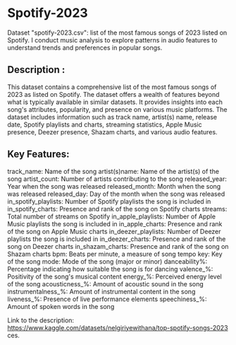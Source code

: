 # Spotify-2023
Dataset "spotify-2023.csv": list of the most famous songs of 2023 listed on Spotify. I conduct music analysis to explore patterns in audio features to understand trends and preferences in popular songs.
## Description :
This dataset contains a comprehensive list of the most famous songs of 2023 as listed on Spotify. The dataset offers a wealth of features beyond what is typically available in similar datasets. It provides insights into each song's attributes, popularity, and presence on various music platforms. The dataset includes information such as track name, artist(s) name, release date, Spotify playlists and charts, streaming statistics, Apple Music presence, Deezer presence, Shazam charts, and various audio features.

## Key Features:
track_name: Name of the song
artist(s)name: Name of the artist(s) of the song
artist_count: Number of artists contributing to the song
released_year: Year when the song was released
released_month: Month when the song was released
released_day: Day of the month when the song was released
in_spotify_playlists: Number of Spotify playlists the song is included in
in_spotify_charts: Presence and rank of the song on Spotify charts
streams: Total number of streams on Spotify
in_apple_playlists: Number of Apple Music playlists the song is included in
in_apple_charts: Presence and rank of the song on Apple Music charts
in_deezer_playlists: Number of Deezer playlists the song is included in
in_deezer_charts: Presence and rank of the song on Deezer charts
in_shazam_charts: Presence and rank of the song on Shazam charts
bpm: Beats per minute, a measure of song tempo
key: Key of the song
mode: Mode of the song (major or minor)
danceability%: Percentage indicating how suitable the song is for dancing
valence_%: Positivity of the song's musical content
energy_%: Perceived energy level of the song
acousticness_%: Amount of acoustic sound in the song
instrumentalness_%: Amount of instrumental content in the song
liveness_%: Presence of live performance elements
speechiness_%: Amount of spoken words in the song

Link to the description: https://www.kaggle.com/datasets/nelgiriyewithana/top-spotify-songs-2023 ces.
